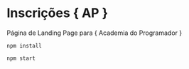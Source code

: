 # Inscrições { AP }

Página de Landing Page para { Academia do Programador }

```
npm install
```

```
npm start
```
